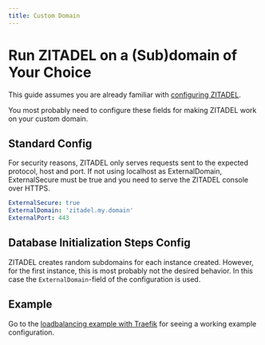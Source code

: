 ```yaml
---
title: Custom Domain
---
```


# Run ZITADEL on a (Sub)domain of Your Choice

This guide assumes you are already familiar with [configuring ZITADEL](./configure).

You most probably need to configure these fields for making ZITADEL work on your custom domain.

## Standard Config

For security reasons, ZITADEL only serves requests sent to the expected protocol, host and port.
If not using localhost as ExternalDomain, ExternalSecure must be true and you need to serve the ZITADEL console over HTTPS.

```yaml
ExternalSecure: true
ExternalDomain: 'zitadel.my.domain'
ExternalPort: 443
```

## Database Initialization Steps Config

ZITADEL creates random subdomains for each instance created.
However, for the first instance, this is most probably not the desired behavior.
In this case the `ExternalDomain`-field of the configuration is used.

## Example

Go to the [loadbalancing example with Traefik](../../deploy/loadbalancing-example) for seeing a working example configuration.
